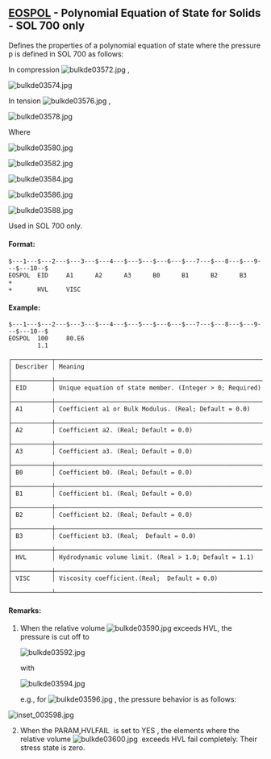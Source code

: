 ## [EOSPOL](https://help.hexagonmi.com/bundle/MSC_Nastran_2022.4/page/Nastran_Combined_Book/qrg/bulkde/TOC.EOSPOL.xhtml) - Polynomial Equation of State for Solids - SOL 700 only

Defines the properties of a polynomial equation of state where the pressure  p  is defined in SOL 700 as follows:

In compression  ![bulkde03572.jpg](https://help-be.hexagonmi.com/bundle/MSC_Nastran_2022.4/page/Nastran_Combined_Book/qrg/bulkde/../../../assets/bulkde03572.jpg?_LANG=enus) ,

![bulkde03574.jpg](https://help-be.hexagonmi.com/bundle/MSC_Nastran_2022.4/page/Nastran_Combined_Book/qrg/bulkde/../../../assets/bulkde03574.jpg?_LANG=enus)  

In tension  ![bulkde03576.jpg](https://help-be.hexagonmi.com/bundle/MSC_Nastran_2022.4/page/Nastran_Combined_Book/qrg/bulkde/../../../assets/bulkde03576.jpg?_LANG=enus) ,

![bulkde03578.jpg](https://help-be.hexagonmi.com/bundle/MSC_Nastran_2022.4/page/Nastran_Combined_Book/qrg/bulkde/../../../assets/bulkde03578.jpg?_LANG=enus)  

Where

![bulkde03580.jpg](https://help-be.hexagonmi.com/bundle/MSC_Nastran_2022.4/page/Nastran_Combined_Book/qrg/bulkde/../../../assets/bulkde03580.jpg?_LANG=enus)  

![bulkde03582.jpg](https://help-be.hexagonmi.com/bundle/MSC_Nastran_2022.4/page/Nastran_Combined_Book/qrg/bulkde/../../../assets/bulkde03582.jpg?_LANG=enus)  

![bulkde03584.jpg](https://help-be.hexagonmi.com/bundle/MSC_Nastran_2022.4/page/Nastran_Combined_Book/qrg/bulkde/../../../assets/bulkde03584.jpg?_LANG=enus)  

![bulkde03586.jpg](https://help-be.hexagonmi.com/bundle/MSC_Nastran_2022.4/page/Nastran_Combined_Book/qrg/bulkde/../../../assets/bulkde03586.jpg?_LANG=enus)  

![bulkde03588.jpg](https://help-be.hexagonmi.com/bundle/MSC_Nastran_2022.4/page/Nastran_Combined_Book/qrg/bulkde/../../../assets/bulkde03588.jpg?_LANG=enus)  

Used in SOL 700 only.

#### Format:

```nastran
$---1---$---2---$---3---$---4---$---5---$---6---$---7---$---8---$---9---$---10--$
EOSPOL  EID     A1      A2      A3      B0      B1      B2      B3      +       
+       HVL     VISC                                                            
```

#### Example:

```nastran
$---1---$---2---$---3---$---4---$---5---$---6---$---7---$---8---$---9---$---10--$
EOSPOL  100     80.E6                                                           
        1.1                                                                     
```

```text
┌───────────┬──────────────────────────────────────────────────────────┐
│ Describer │ Meaning                                                  │
├───────────┼──────────────────────────────────────────────────────────┤
│ EID       │ Unique equation of state member. (Integer > 0; Required) │
├───────────┼──────────────────────────────────────────────────────────┤
│ A1        │ Coefficient a1 or Bulk Modulus. (Real; Default = 0.0)    │
├───────────┼──────────────────────────────────────────────────────────┤
│ A2        │ Coefficient a2. (Real; Default = 0.0)                    │
├───────────┼──────────────────────────────────────────────────────────┤
│ A3        │ Coefficient a3. (Real; Default = 0.0)                    │
├───────────┼──────────────────────────────────────────────────────────┤
│ B0        │ Coefficient b0. (Real; Default = 0.0)                    │
├───────────┼──────────────────────────────────────────────────────────┤
│ B1        │ Coefficient b1. (Real; Default = 0.0)                    │
├───────────┼──────────────────────────────────────────────────────────┤
│ B2        │ Coefficient b2. (Real; Default = 0.0)                    │
├───────────┼──────────────────────────────────────────────────────────┤
│ B3        │ Coefficient b3. (Real;  Default = 0.0)                   │
├───────────┼──────────────────────────────────────────────────────────┤
│ HVL       │ Hydrodynamic volume limit. (Real > 1.0; Default = 1.1)   │
├───────────┼──────────────────────────────────────────────────────────┤
│ VISC      │ Viscosity coefficient.(Real;  Default = 0.0)             │
└───────────┴──────────────────────────────────────────────────────────┘
```

#### Remarks:

1. When the relative volume  ![bulkde03590.jpg](https://help-be.hexagonmi.com/bundle/MSC_Nastran_2022.4/page/Nastran_Combined_Book/qrg/bulkde/../../../assets/bulkde03590.jpg?_LANG=enus)  exceeds HVL, the pressure is cut off to

     ![bulkde03592.jpg](https://help-be.hexagonmi.com/bundle/MSC_Nastran_2022.4/page/Nastran_Combined_Book/qrg/bulkde/../../../assets/bulkde03592.jpg?_LANG=enus)  

     with

     ![bulkde03594.jpg](https://help-be.hexagonmi.com/bundle/MSC_Nastran_2022.4/page/Nastran_Combined_Book/qrg/bulkde/../../../assets/bulkde03594.jpg?_LANG=enus)  

     e.g., for  ![bulkde03596.jpg](https://help-be.hexagonmi.com/bundle/MSC_Nastran_2022.4/page/Nastran_Combined_Book/qrg/bulkde/../../../assets/bulkde03596.jpg?_LANG=enus) , the pressure behavior is as follows:

![inset_003598.jpg](https://help-be.hexagonmi.com/bundle/MSC_Nastran_2022.4/page/Nastran_Combined_Book/qrg/bulkde/../../../assets/inset_003598.jpg?_LANG=enus)

2. When the  PARAM,HVLFAIL  is set to  YES , the elements where the relative volume  ![bulkde03600.jpg](https://help-be.hexagonmi.com/bundle/MSC_Nastran_2022.4/page/Nastran_Combined_Book/qrg/bulkde/../../../assets/bulkde03600.jpg?_LANG=enus)  exceeds HVL fail completely. Their stress state is zero.
